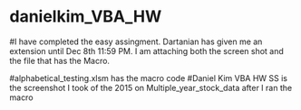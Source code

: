 # danielkim_VBA_HW

#I have completed the easy assingment. Dartanian has given me an extension until Dec 8th 11:59 PM. I am attaching both the screen shot and the file that has the Macro. 

#alphabetical_testing.xlsm has the macro code
#Daniel Kim VBA HW SS is the screenshot I took of the 2015 on Multiple_year_stock_data after I ran the macro
